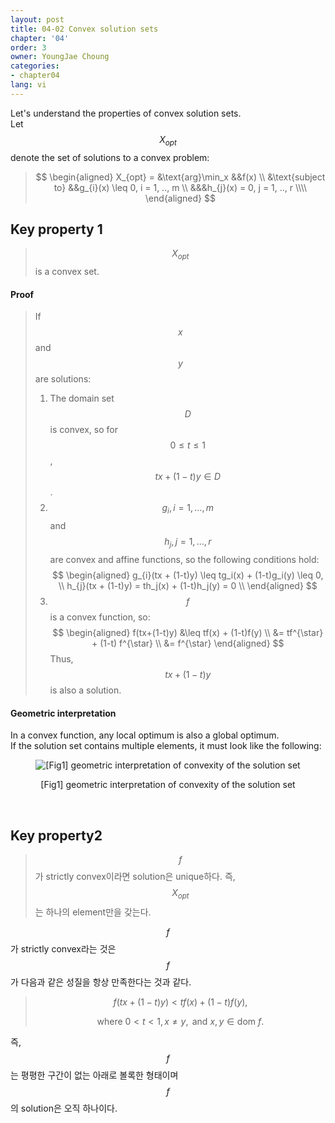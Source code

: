 ```yaml
---
layout: post
title: 04-02 Convex solution sets
chapter: '04'
order: 3
owner: YoungJae Choung
categories:
- chapter04
lang: vi
---
```

Let's understand the properties of convex solution sets. <br>
Let $$X_{opt}$$ denote the set of solutions to a convex problem:

>$$
\begin{aligned}
X_{opt} =
&\text{arg}\min_x &&f(x) \\
&\text{subject to} &&g_{i}(x) \leq 0, i = 1, .., m \\
&&&h_{j}(x) = 0, j = 1, .., r  \\\\
\end{aligned}
$$

## Key property 1
> $$X_{opt}$$ is a convex set.

#### Proof
> If $$x$$ and $$y$$ are solutions:
> 1. The domain set $$D$$ is convex, so for $$0 \le t \le 1$$, $$tx+ (1-t)y \in D$$.
> 2. $$g_i, i=1,\dotsc,m$$ and $$h_j, j=1, \dotsc,r$$ are convex and affine functions, so the following conditions hold:
    $$
    \begin{aligned}
       g_{i}(tx + (1-t)y) \leq tg_i(x) + (1-t)g_i(y) \leq 0, \\
       h_{j}(tx + (1-t)y) = th_j(x) + (1-t)h_j(y) = 0 \\
    \end{aligned}
    $$
> 3. $$f$$ is a convex function, so:
    $$
    \begin{aligned}
      f(tx+(1-t)y) &\leq tf(x) + (1-t)f(y) \\
      &= tf^{\star} + (1-t) f^{\star} \\
      &= f^{\star}
    \end{aligned}
    $$
    Thus, $$tx + (1-t)y$$ is also a solution.

#### Geometric interpretation
In a convex function, any local optimum is also a global optimum. <br>
If the solution set contains multiple elements, it must look like the following:

<figure class="image" style="align: center;">
<p align="center">
  <img src="{{ site.baseurl }}/img/chapter_img/chapter04/multiple-optima.png" alt="[Fig1] geometric interpretation of convexity of the solution set">
  <figcaption style="text-align: center;">[Fig1] geometric interpretation of convexity of the solution set</figcaption>
</p>
</figure>
<br>

## Key property2
>$$f$$가 strictly convex이라면 solution은 unique하다. 즉, $$X_{opt}$$는 하나의 element만을 갖는다.

$$f$$가 strictly convex라는 것은 $$f$$가 다음과 같은 성질을 항상 만족한다는 것과 같다.<br>
>$$f(tx + (1-t)y) < tf(x) + (1-t)f(y), $$
>
>$$\text{where } 0 < t < 1, x \neq y, \text{ and } x, y \in \text{dom } f.$$

즉, $$f$$는 평평한 구간이 없는 아래로 볼록한 형태이며 $$f$$의 solution은 오직 하나이다.
